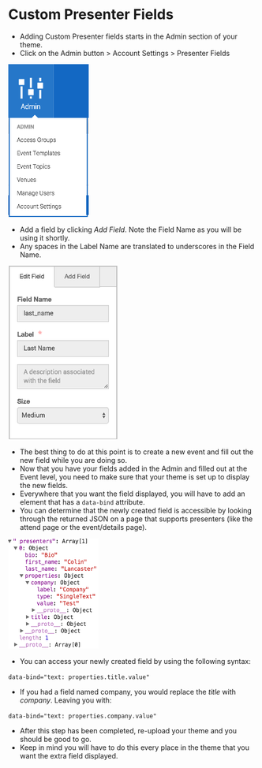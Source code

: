 # Custom Presenter Fields

- Adding Custom Presenter fields starts in the Admin section of your theme.
- Click on the Admin button > Account Settings > Presenter Fields

![Admin](img/admin_sm.png)

- Add a field by clicking _Add Field_. Note the Field Name as you will be using it shortly.
- Any spaces in the Label Name are translated to underscores in the Field Name.

![Add a Field](img/add_field_sm.png)

- The best thing to do at this point is to create a new event and fill out the new field while you are doing so.
- Now that you have your fields added in the Admin and filled out at the Event level, you need to make sure that your theme is set up to display the new fields.
- Everywhere that you want the field displayed, you will have to add an element that has a `data-bind` attribute.
- You can determine that the newly created field is accessible by looking through the returned JSON on a page that supports presenters (like the attend page or the event/details page).

![JSON](img/json_sm.png)

- You can access your newly created field by using the following syntax:

`data-bind="text: properties.title.value"`

- If you had a field named company, you would replace the _title_ with _company_. Leaving you with:

`data-bind="text: properties.company.value"`

- After this step has been completed, re-upload your theme and you should be good to go.
- Keep in mind you will have to do this every place in the theme that you want the extra field displayed.
